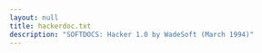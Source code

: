 ```yaml
---
layout: null
title: hackerdoc.txt
description: "SOFTDOCS: Hacker 1.0 by WadeSoft (March 1994)"
---
```

